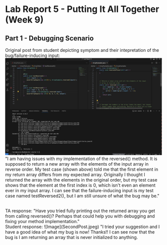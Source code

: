 # Lab Report 5 - Putting It All Together (Week 9)

## Part 1 - Debugging Scenario
Original post from student depicting symptom and their intepretation of the bug/failure-inducing input:
![Image](OrigPost.jpeg)
"I am having issues with my implementation of the reversed() method. It is supposed to return a new array with the elements of the input array in reverse order. My test case (shown above) told me that the first element in my return array differs from my expected array. Originally I thought I returned the array with the elements in the original order, but my test case shows that the element at the first index is 0, which isn't even an element ever in my input array. I can see that the failure-inducing input is my test case named testReversed2(), but I am still unsure of what the bug may be."

<br/>
TA response:
"Have you tried fully printing out the returned array you get from calling reversed()? Perhaps that could help you with debugging and fixing your method implementation."

<br/>
Student response:
![Image](SecondPost.jpeg)
"I tried your suggestion and I have a good idea of what my bug is now! Thanks!! I can see now that the bug is  I am returning an array that is never initialized to anything. 


